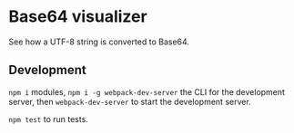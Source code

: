 # Base64 visualizer

See how a UTF-8 string is converted to Base64.

## Development

`npm i` modules, `npm i -g webpack-dev-server` the CLI for the development server, then `webpack-dev-server` to start the development server.

`npm test` to run tests.
